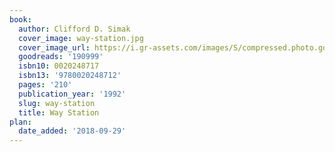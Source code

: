 ```yaml
---
book:
  author: Clifford D. Simak
  cover_image: way-station.jpg
  cover_image_url: https://i.gr-assets.com/images/S/compressed.photo.goodreads.com/books/1326490682l/190999._SX98_.jpg
  goodreads: '190999'
  isbn10: 0020248717
  isbn13: '9780020248712'
  pages: '210'
  publication_year: '1992'
  slug: way-station
  title: Way Station
plan:
  date_added: '2018-09-29'
---
```

